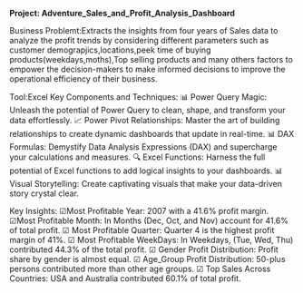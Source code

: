 **Project: Adventure_Sales_and_Profit_Analysis_Dashboard**

Business Problemt:Extracts the insights from four years of Sales data to analyze the profit trends by considering different parameters such as customer demograpjics,locations,peek time of buying products(weekdays,moths),Top selling products and many others factors to empower the decision-makers to make informed decisions to improve the operational efficiency of their business.

Tool:Excel
Key Components and Techniques:
📊 Power Query Magic: Unleash the potential of Power Query to clean, shape, and transform your data effortlessly.
📈 Power Pivot Relationships: Master the art of building relationships to create dynamic dashboards that update in real-time.
📊 DAX Formulas: Demystify Data Analysis Expressions (DAX) and supercharge your calculations and measures.
🔍 Excel Functions: Harness the full potential of Excel functions to add logical insights to your dashboards.
📊 Visual Storytelling: Create captivating visuals that make your data-driven story crystal clear.

Key Insights:
☑Most Profitable Year: 2007 with a 41.6% profit margin.
☑Most Profitable Month: In Months (Dec, Oct, and Nov) account for 41.6% of total profit.
☑ Most Profitable Quarter: Quarter 4 is the highest profit margin of 41%.
☑ Most Profitable WeekDays: In Weekdays, (Tue, Wed, Thu) contributed 44.3% of the total profit.
☑ Gender Profit Distribution: Profit share by gender is almost equal.
☑ Age_Group Profit Distribution: 50-plus persons contributed more than other age groups.
☑ Top Sales Across Countries: USA and Australia contributed 60.1% of total profit.
